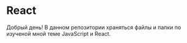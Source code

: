 # React
Добрый день!
В данном репозитории храняться файлы и папки по изученой мной теме JavaScript и React.
